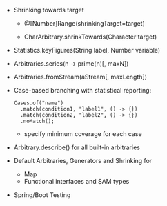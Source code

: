 - Shrinking towards target

    - @[Number]Range(shrinkingTarget=target)

    - CharArbitrary.shrinkTowards(Character target)
    
- Statistics.keyFigures(String label, Number variable)

- Arbitraries.series(n -> prime(n)[, maxN])

- Arbitraries.fromStream(aStream[, maxLength])

- Case-based branching with statistical reporting:

  ```
  Cases.of("name")
    .match(condition1, "label1", () -> {})
    .match(condition2, "label2", () -> {})
    .noMatch();
  ``` 
  
  - specify minimum coverage for each case
  
- Arbitrary.describe() for all built-in arbitraries

- Default Arbitraries, Generators and Shrinking for
  - Map
  - Functional interfaces and SAM types

- Spring/Boot Testing

